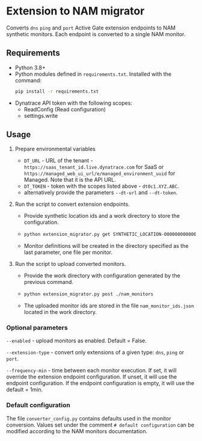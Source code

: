 # Extension to NAM migrator

Converts `dns` `ping` and `port` Active Gate extension endpoints to NAM synthetic monitors.
Each endpoint is converted to a single NAM monitor.

## Requirements
* Python 3.8+
* Python modules defined in `requirements.txt`. Installed with the command:
  ```bash
  pip install -r requirements.txt
  ```
* Dynatrace API token with the following scopes:
  * ReadConfig (Read configuration)
  * settings.write

## Usage
1. Prepare environmental variables
   * `DT_URL` - URL of the tenant - `https://saas_tenant_id.live.dynatrace.com` for SaaS or `https://managed_web_ui_url/e/managed_environment_uuid` for Managed. Note that it is the API URL.
   * `DT_TOKEN` - token with the scopes listed above - `dt0c1.XYZ.ABC`.
   * alternatively provide the parameters `--dt-url` and `--dt-token`.

2. Run the script to convert extension endpoints.
   * Provide synthetic location ids and a work directory to store the configuration.
   * ```bash
     python extension_migrator.py get SYNTHETIC_LOCATION-0000000000000001 SYNTHETIC_LOCATION-0000000000000002 ./nam_monitors
     ```
   * Monitor definitions will be created in the directory specified as the last parameter, one file per monitor.

3. Run the script to upload converted monitors.
   * Provide the work directory with configuration generated by the previous command.
   * ```bash
     python extension_migrator.py post ./nam_monitors
     ```
   * The uploaded monitor ids are stored in the file `nam_monitor_ids.json` located in the work directory.

### Optional parameters
`--enabled` - upload monitors as enabled. Default = False.

`--extension-type` - convert only extensions of a given type: `dns`, `ping` or `port`.

`--frequency-min` - time between each monitor execution. If set, it will override the extension endpoint configuration.
If unset, it will use the endpoint configuration. If the endpoint configuration is empty, it will use the default = 1min.

### Default configuration
The file `converter_config.py` contains defaults used in the monitor conversion.
Values set under the comment `# default configuration` can be modified according to the NAM monitors documentation.
